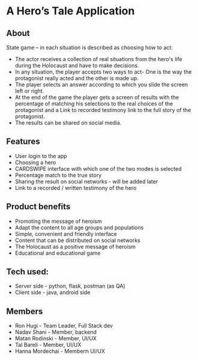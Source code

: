 #  A Hero’s Tale Application


## About

State game – in each situation is described as choosing how to act:
* The actor receives a collection of real situations from the hero's life during the Holocaust and have to make decisions.
* In any situation, the player accepts two ways to act- One is the way the protagonist really acted and the other is made up.
* The player selects an answer according to which you slide the screen left or right.
* At the end of the game the player gets a screen of results with the percentage of matching his selections to the real choices of the protagonist and a Link to recorded testimony link to the full story of the protagonist.
* The results can be shared on social media.


## Features
* User login to the app
* Choosing a hero
* CARDSWIPE interface with which one of the two modes is selected
* Percentage match to the true story
* Sharing the result on social networks - will be added later
* Link to a recorded / written testimony of the hero


## Product benefits
* Promoting the message of heroism
* Adapt the content to all age groups and populations
* Simple, convenient and friendly interface
* Content that can be distributed on social networks
* The Holocaust as a positive message of heroism
* Educational and educational game

## Tech used:
* Server side - python, flask, postman (as QA)
* Client side - java, android side

## Members
* Ron Hugi - Team Leader, Full Stack dev
* Nadav Shani - Member, backend
* Matan Rodinski - Member, UI/UX
* Tal Bareli - Member, UI/UX
* Hanna Mordechai - Memberת UI/UX
